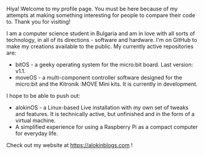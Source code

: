 Hiya! Welcome to my profile page. You must be here because of my attempts at making something interesting for people to compare their code to.
Thank you for visiting!

I am a computer science student in Bulgaria and am in love with all sorts of technology, in all of its directions - software and hardware.
I'm on GitHub to make my creations available to the public. My currently active repositories are:
- bitOS - a geeky operating system for the micro:bit board. Last version: v1.1.
- moveOS - a multi-component controller software designed for the micro:bit and the Kitronik :MOVE Mini kits. It is currently in development.

I hope to be able to push out:
- alokinOS - a Linux-based Live installation with my own set of tweaks and features. It is technically active, but unfinished and in the form of a virtual machine.
- A simplified experience for using a Raspberry Pi as a compact computer for everyday life.

Check out my website at https://alokinblogs.com !


